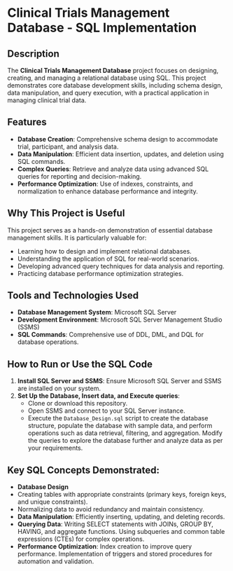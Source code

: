 # Clinical Trials Management Database - SQL Implementation

## Description
The **Clinical Trials Management Database** project focuses on designing, creating, and managing a relational database using SQL. This project demonstrates core database development skills, including schema design, data manipulation, and query execution, with a practical application in managing clinical trial data.

## Features
- **Database Creation**: Comprehensive schema design to accommodate trial, participant, and analysis data.
- **Data Manipulation**: Efficient data insertion, updates, and deletion using SQL commands.
- **Complex Queries**: Retrieve and analyze data using advanced SQL queries for reporting and decision-making.
- **Performance Optimization**: Use of indexes, constraints, and normalization to enhance database performance and integrity.

## Why This Project is Useful
This project serves as a hands-on demonstration of essential database management skills. It is particularly valuable for:
- Learning how to design and implement relational databases.
- Understanding the application of SQL for real-world scenarios.
- Developing advanced query techniques for data analysis and reporting.
- Practicing database performance optimization strategies.

## Tools and Technologies Used
- **Database Management System**: Microsoft SQL Server
- **Development Environment**: Microsoft SQL Server Management Studio (SSMS)
- **SQL Commands**: Comprehensive use of DDL, DML, and DQL for database operations.

## How to Run or Use the SQL Code
1. **Install SQL Server and SSMS**: Ensure Microsoft SQL Server and SSMS are installed on your system.
2. **Set Up the Database, Insert data, and Execute queries**:
   - Clone or download this repository.
   - Open SSMS and connect to your SQL Server instance.
   - Execute the `Database_Design.sql` script to create the database structure, populate the database with sample data, and perform operations such as data retrieval, filtering, and aggregation. Modify the queries to explore the database further and analyze data as per your requirements.


## Key SQL Concepts Demonstrated:
- **Database Design**
- Creating tables with appropriate constraints (primary keys, foreign keys, and unique constraints).
- Normalizing data to avoid redundancy and maintain consistency.
- **Data Manipulation**:
Efficiently inserting, updating, and deleting records.
- **Querying Data**:
Writing SELECT statements with JOINs, GROUP BY, HAVING, and aggregate functions.
Using subqueries and common table expressions (CTEs) for complex operations.
- **Performance Optimization**:
Index creation to improve query performance.
Implementation of triggers and stored procedures for automation and validation.
